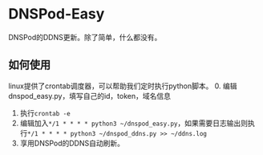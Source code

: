 # DNSPod-Easy
DNSPod的DDNS更新。除了简单，什么都没有。

## 如何使用
linux提供了crontab调度器，可以帮助我们定时执行python脚本。
0. 编辑dnspod_easy.py，填写自己的id，token，域名信息
1. 执行`crontab -e`
2. 编辑加入`*/1 * * * * python3 ~/dnspod_easy.py`，如果需要日志输出则执行`*/1 * * * * python3 ~/dnspod_ddns.py >> ~/ddns.log`
3. 享用DNSPod的DDNS自动刷新。
